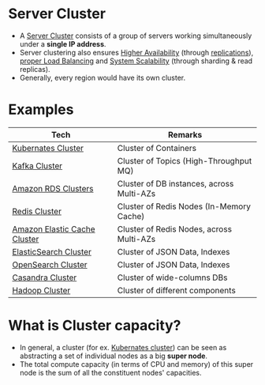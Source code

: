 # Server Cluster
- A [Server Cluster](https://www.racksolutions.com/news/blog/server-cluster-how-it-works/) consists of a group of servers working simultaneously under a **single IP address**.
- Server clustering also ensures [Higher Availability](../5_HighAvailability/Readme.md) (through [replications](../1_Databases/4_Consistency-Replication/Replication.md)), [proper Load Balancing](LoadBalancer.md) and [System Scalability](../1_Databases/3_Scalability-Techniques/Readme.md) (through sharding & read replicas).
- Generally, every region would have its own cluster.

# Examples

| Tech                                                                                                 | Remarks                              |
|------------------------------------------------------------------------------------------------------|--------------------------------------|
| [Kubernates Cluster](../../DevOps-SRE/2_ContainerOrchestration/Kubernates/Readme.md)                              | Cluster of Containers                |
| [Kafka Cluster](../2_MessageBrokersEDA/Kafka/Readme.md)                                              | Cluster of Topics (High-Throughput MQ) |                     
| [Amazon RDS Clusters](https://github.com/Anshul619/AWS-Services/tree/main/1_Databases/AmazonRDS/RDSDeploymentOptions/MultiAZInstance.md) | Cluster of DB instances, across Multi-AZs |
| [Redis Cluster](../1_Databases/8_Caching-InMemory-Databases/Redis/RedisCluster.md)                           | Cluster of Redis Nodes (In-Memory Cache) |
| [Amazon Elastic Cache Cluster](https://github.com/Anshul619/AWS-Services/tree/main/1_Databases/AmazonElasticCache/ClusterMode.md)        | Cluster of Redis Nodes, across Multi-AZs |
| [ElasticSearch Cluster](../1_Databases/9_Search-Databases/ElasticSearch/Cluster.md)                  | Cluster of JSON Data, Indexes        |
| [OpenSearch Cluster](https://github.com/Anshul619/AWS-Services/tree/main/1_Databases/AmazonOpenSearch/Readme.md)                         | Cluster of JSON Data, Indexes   |
| [Casandra Cluster](../1_Databases/11_WideColumn-Databases/ApacheCasandra.md)                         | Cluster of wide-columns DBs          |
| [Hadoop Cluster](../../Big-Data/ApacheHadoop)                                                          | Cluster of different components      |

# What is Cluster capacity?
- In general, a cluster (for ex. [Kubernates cluster](../../DevOps-SRE/2_ContainerOrchestration/Kubernates/Readme.md)) can be seen as abstracting a set of individual nodes as a big **super node**.
- The total compute capacity (in terms of CPU and memory) of this super node is the sum of all the constituent nodes' capacities.